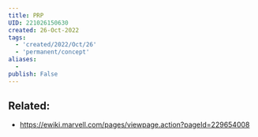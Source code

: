 ```yaml
---
title: PRP
UID: 221026150630
created: 26-Oct-2022
tags:
  - 'created/2022/Oct/26'
  - 'permanent/concept'
aliases:
  -
publish: False
---
```



## Related:
- https://ewiki.marvell.com/pages/viewpage.action?pageId=229654008



